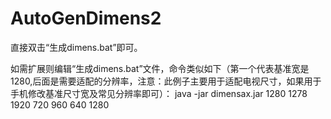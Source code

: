 # AutoGenDimens2
直接双击“生成dimens.bat”即可。

如需扩展则编辑“生成dimens.bat”文件，命令类似如下（第一个代表基准宽是1280,后面是需要适配的分辨率，注意：此例子主要用于适配电视尺寸，如果用于手机修改基准尺寸宽及常见分辨率即可）：
java -jar dimensax.jar 1280 1278 1920 720 960 640 1280
